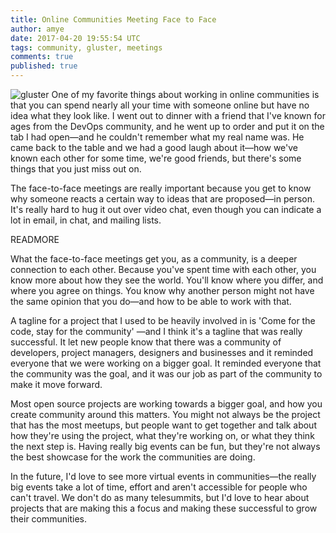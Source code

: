 ```yaml
---
title: Online Communities Meeting Face to Face
author: amye
date: 2017-04-20 19:55:54 UTC
tags: community, gluster, meetings
comments: true
published: true
---
```


![gluster](blog/gluster-ant.png) One of my favorite things about working in online communities is that you can spend nearly all your time with someone online but have no idea what they look like. I went out to dinner with a friend that I've known for ages from the DevOps community, and he went up to order and put it on the tab I had open&mdash;and he couldn't remember what my real name was. He came back to the table and we had a good laugh about it&mdash;how we've known each other for some time, we're good friends, but there's some things that you just miss out on.

The face-to-face meetings are really important because you get to know why someone reacts a certain way to ideas that are proposed&mdash;in person. It's really hard to hug it out over video chat, even though you can indicate a lot in email, in chat, and mailing lists.

READMORE

What the face-to-face meetings get you, as a community, is a deeper connection to each other. Because you've spent time with each other, you know more about how they see the world. You'll know where you differ, and where you agree on things. You know why another person might not have the same opinion that you do&mdash;and how to be able to work with that.

A tagline for a project that I used to be heavily involved in is 'Come for the code, stay for the community' &mdash;and I think it's a tagline that was really successful. It let new people know that there was a community of developers, project managers, designers and businesses and it reminded everyone that we were working on a bigger goal. It reminded everyone that the community was the goal, and it was our job as part of the community to make it move forward.

Most open source projects are working towards a bigger goal, and how you create community around this matters. You might not always be the project that has the most meetups, but people want to get together and talk about how they're using the project, what they're working on, or what they think the next step is. Having really big events can be fun, but they're not always the best showcase for the work the communities are doing.

In the future, I'd love to see more virtual events in communities&mdash;the really big events take a lot of time, effort and aren't accessible for people who can't travel. We don't do as many telesummits, but I'd love to hear about projects that are making this a focus and making these successful to grow their communities.
